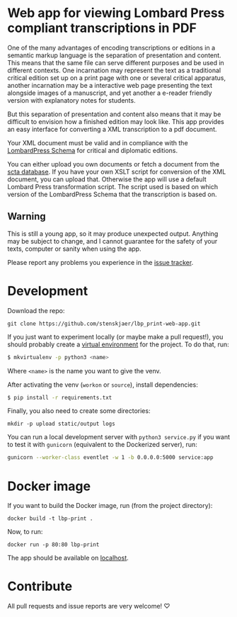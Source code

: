 # Web app for viewing Lombard Press compliant transcriptions in PDF

One of the many advantages of encoding transcriptions or editions in a semantic
markup language is the separation of presentation and content. This means that
the same file can serve different purposes and be used in different contexts.
One incarnation may represent the text as a traditional critical edition set up
on a print page with one or several critical apparatus, another incarnation may
be a interactive web page presenting the text alongside images of a manuscript,
and yet another a e-reader friendly version with explanatory notes for students.

But this separation of presentation and content also means that it may be
difficult to envision how a finished edition may look like. This app provides an
easy interface for converting a XML transcription to a pdf document.

Your XML document must be valid and in compliance with
the [LombardPress Schema](http://lombardpress.org/schema/docs/) for critical and
diplomatic editions.

You can either upload you own documents or fetch a document from
the [scta database](http://lombardpress.org/schema/docs/). If you have your own
XSLT script for conversion of the XML document, you can upload that. Otherwise
the app will use a default Lombard Press transformation script. The script used
is based on which version of the LombardPress Schema that the transcription is
based on.

## Warning

This is still a young app, so it may produce unexpected output. Anything may be
subject to change, and I cannot guarantee for the safety of your texts, computer
or sanity when using the app.

Please report any problems you experience in
the [issue tracker](https://github.com/stenskjaer/lbp_print-web-app/issues).

# Development

Download the repo:
```
git clone https://github.com/stenskjaer/lbp_print-web-app.git
```

If you just want to experiment locally (or maybe make a pull request!), you
should probably create
a [virtual environment](http://docs.python-guide.org/en/latest/dev/virtualenvs/)
for the project. To do that, run:

```bash
$ mkvirtualenv -p python3 <name>
```
Where `<name>` is the name you want to give the venv.

After activating the venv (`workon` or `source`), install dependencies:
```bash
$ pip install -r requirements.txt
```

Finally, you also need to create some directories:
```shell
mkdir -p upload static/output logs
```

You can run a local development server with `python3 service.py` if you want to
test it with `gunicorn` (equivalent to the Dockerized server), run:
```bash
gunicorn --worker-class eventlet -w 1 -b 0.0.0.0:5000 service:app
```

# Docker image

If you want to build the Docker image, run (from the project directory):
```
docker build -t lbp-print .
```

Now, to run: 
```
docker run -p 80:80 lbp-print
```

The app should be available on [localhost](http://localhost).

# Contribute

All pull requests and issue reports are very welcome! ♡
